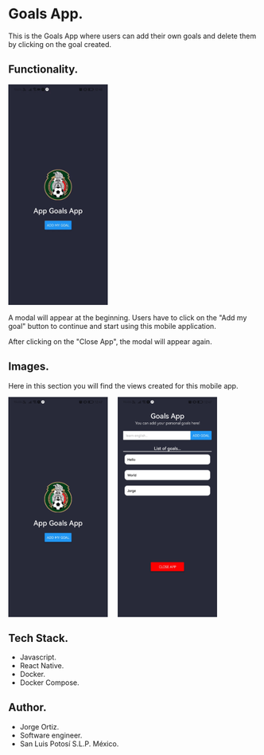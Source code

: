 # Goals App.

This is the Goals App where users can add their own goals and delete them by clicking on the goal created.

## Functionality.

<img src="./assets/videogif.gif" width="200">


A modal will appear at the beginning. Users have to click on the "Add my goal" button to continue and start using this mobile application.

After clicking on the "Close App", the modal will appear again.

## Images.

Here in this section you will find the views created for this mobile app.

<div style="display: flex; gap: 20px;">
  <img src="./assets/01.jpg" width="200">
  <img src="./assets/02.jpg" width="200">
</div>

## Tech Stack.

* Javascript.
* React Native.
* Docker.
* Docker Compose.

## Author.

* Jorge Ortiz.
* Software engineer.
* San Luis Potosí S.L.P. México.
